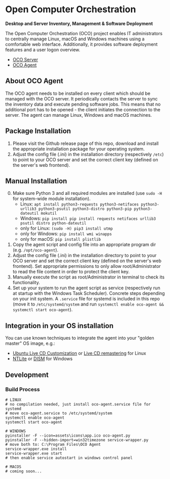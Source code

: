 # Open Computer Orchestration
**Desktop and Server Inventory, Management & Software Deployment**

The Open Computer Orchestration (OCO) project enables IT administrators to centrally manage Linux, macOS and Windows machines using a comfortable web interface. Additionally, it provides software deployment features and a user logon overview.

- [OCO Server](https://github.com/schorschii/oco-server)
- [OCO Agent](https://github.com/schorschii/oco-agent)

## About OCO Agent
The OCO agent needs to be installed on every client which should be managed with the OCO server. It periodically contacts the server to sync the inventory data and execute pending software jobs. This means that no additional port has to be opened - the client initiates the connection to the server. The agent can manage Linux, Windows and macOS machines.

## Package Installation
1. Please visit the Github release page of this repo, download and install the appropriate installation package for your operating system.
2. Adjust the config file (.ini) in the installation directory (respectively `/etc`) to point to your OCO server and set the correct client key (defined on the server's web frontend).

## Manual Installation
0. Make sure Python 3 and all required modules are installed (use `sudo -H` for system-wide module installation).
   - Linux: `apt install python3-requests python3-netifaces python3-urllib3 python3-psutil python3-distro python3-pip python3-dateutil mokutil`
   - Windows: `pip install pip install requests netifaces urllib3 psutil distro python-dateutil`
   - only for Linux: `(sudo -H) pip3 install utmp`
   - only for Windows: `pip install wmi winapps`
   - only for macOS: `pip install plistlib`
1. Copy the agent script and config file into an appropriate program dir (e.g. `/opt/oco-agent`).
2. Adjust the config file (.ini) in the installation directory to point to your OCO server and set the correct client key (defined on the server's web frontend). Set appropriate permissions to only allow root/Administrator to read the file content in order to protect the client key.
3. Manually execute the script as root/Administrator in terminal to check its functionality.
4. Set up your system to run the agent script as service (respectively run at startup with the Windows Task Scheduler). Concrete steps depending on your init system. A `.service` file for systemd is included in this repo (move it to `/etc/systemd/system` and run `systemctl enable oco-agent && systemctl start oco-agent`).

## Integration in your OS installation
You can use known techniques to integrate the agent into your "golden master" OS image, e.g.:

- [Ubuntu Live CD Customization](https://help.ubuntu.com/community/LiveCDCustomization) or [Live CD remastering](https://wiki.ubuntuusers.de/LiveCD_manuell_remastern/) for Linux
- [NTLite](https://www.ntlite.com/) or [DISM](https://docs.microsoft.com/de-de/windows-hardware/manufacture/desktop/what-is-dism) for Windows

## Development
### Build Process
```
# LINUX
# no compilation needed, just install oco-agent.service file for systemd
# move oco-agent.service to /etc/systemd/system
systemctl enable oco-agent
systemctl start oco-agent

# WINDOWS
pyinstaller -F --icon=assets\icons\app.ico oco-agent.py
pyinstaller -F --hidden-import=win32timezone service-wrapper.py
# move both to: C:\Program Files\OCO Agent
service-wrapper.exe install
service-wrapper.exe start
# then enable service autostart in windows control panel

# MACOS
# coming soon...
```

